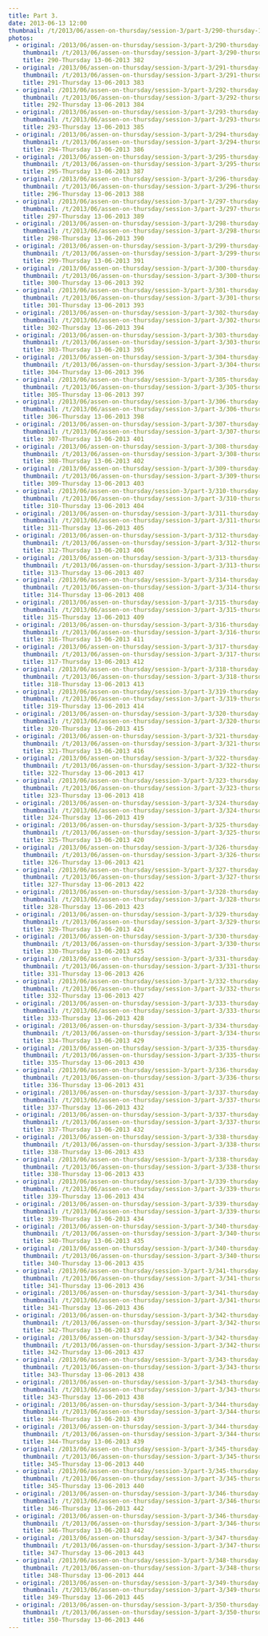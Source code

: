 ```yaml
---
title: Part 3.
date: 2013-06-13 12:00
thumbnail: /t/2013/06/assen-on-thursday/session-3/part-3/290-thursday-13-06-2013-382.jpg
photos:
  - original: /2013/06/assen-on-thursday/session-3/part-3/290-thursday-13-06-2013-382.jpg
    thumbnail: /t/2013/06/assen-on-thursday/session-3/part-3/290-thursday-13-06-2013-382.jpg
    title: 290-Thursday 13-06-2013 382
  - original: /2013/06/assen-on-thursday/session-3/part-3/291-thursday-13-06-2013-383.jpg
    thumbnail: /t/2013/06/assen-on-thursday/session-3/part-3/291-thursday-13-06-2013-383.jpg
    title: 291-Thursday 13-06-2013 383
  - original: /2013/06/assen-on-thursday/session-3/part-3/292-thursday-13-06-2013-384.jpg
    thumbnail: /t/2013/06/assen-on-thursday/session-3/part-3/292-thursday-13-06-2013-384.jpg
    title: 292-Thursday 13-06-2013 384
  - original: /2013/06/assen-on-thursday/session-3/part-3/293-thursday-13-06-2013-385.jpg
    thumbnail: /t/2013/06/assen-on-thursday/session-3/part-3/293-thursday-13-06-2013-385.jpg
    title: 293-Thursday 13-06-2013 385
  - original: /2013/06/assen-on-thursday/session-3/part-3/294-thursday-13-06-2013-386.jpg
    thumbnail: /t/2013/06/assen-on-thursday/session-3/part-3/294-thursday-13-06-2013-386.jpg
    title: 294-Thursday 13-06-2013 386
  - original: /2013/06/assen-on-thursday/session-3/part-3/295-thursday-13-06-2013-387.jpg
    thumbnail: /t/2013/06/assen-on-thursday/session-3/part-3/295-thursday-13-06-2013-387.jpg
    title: 295-Thursday 13-06-2013 387
  - original: /2013/06/assen-on-thursday/session-3/part-3/296-thursday-13-06-2013-388.jpg
    thumbnail: /t/2013/06/assen-on-thursday/session-3/part-3/296-thursday-13-06-2013-388.jpg
    title: 296-Thursday 13-06-2013 388
  - original: /2013/06/assen-on-thursday/session-3/part-3/297-thursday-13-06-2013-389.jpg
    thumbnail: /t/2013/06/assen-on-thursday/session-3/part-3/297-thursday-13-06-2013-389.jpg
    title: 297-Thursday 13-06-2013 389
  - original: /2013/06/assen-on-thursday/session-3/part-3/298-thursday-13-06-2013-390.jpg
    thumbnail: /t/2013/06/assen-on-thursday/session-3/part-3/298-thursday-13-06-2013-390.jpg
    title: 298-Thursday 13-06-2013 390
  - original: /2013/06/assen-on-thursday/session-3/part-3/299-thursday-13-06-2013-391.jpg
    thumbnail: /t/2013/06/assen-on-thursday/session-3/part-3/299-thursday-13-06-2013-391.jpg
    title: 299-Thursday 13-06-2013 391
  - original: /2013/06/assen-on-thursday/session-3/part-3/300-thursday-13-06-2013-392.jpg
    thumbnail: /t/2013/06/assen-on-thursday/session-3/part-3/300-thursday-13-06-2013-392.jpg
    title: 300-Thursday 13-06-2013 392
  - original: /2013/06/assen-on-thursday/session-3/part-3/301-thursday-13-06-2013-393.jpg
    thumbnail: /t/2013/06/assen-on-thursday/session-3/part-3/301-thursday-13-06-2013-393.jpg
    title: 301-Thursday 13-06-2013 393
  - original: /2013/06/assen-on-thursday/session-3/part-3/302-thursday-13-06-2013-394.jpg
    thumbnail: /t/2013/06/assen-on-thursday/session-3/part-3/302-thursday-13-06-2013-394.jpg
    title: 302-Thursday 13-06-2013 394
  - original: /2013/06/assen-on-thursday/session-3/part-3/303-thursday-13-06-2013-395.jpg
    thumbnail: /t/2013/06/assen-on-thursday/session-3/part-3/303-thursday-13-06-2013-395.jpg
    title: 303-Thursday 13-06-2013 395
  - original: /2013/06/assen-on-thursday/session-3/part-3/304-thursday-13-06-2013-396.jpg
    thumbnail: /t/2013/06/assen-on-thursday/session-3/part-3/304-thursday-13-06-2013-396.jpg
    title: 304-Thursday 13-06-2013 396
  - original: /2013/06/assen-on-thursday/session-3/part-3/305-thursday-13-06-2013-397.jpg
    thumbnail: /t/2013/06/assen-on-thursday/session-3/part-3/305-thursday-13-06-2013-397.jpg
    title: 305-Thursday 13-06-2013 397
  - original: /2013/06/assen-on-thursday/session-3/part-3/306-thursday-13-06-2013-398.jpg
    thumbnail: /t/2013/06/assen-on-thursday/session-3/part-3/306-thursday-13-06-2013-398.jpg
    title: 306-Thursday 13-06-2013 398
  - original: /2013/06/assen-on-thursday/session-3/part-3/307-thursday-13-06-2013-401.jpg
    thumbnail: /t/2013/06/assen-on-thursday/session-3/part-3/307-thursday-13-06-2013-401.jpg
    title: 307-Thursday 13-06-2013 401
  - original: /2013/06/assen-on-thursday/session-3/part-3/308-thursday-13-06-2013-402.jpg
    thumbnail: /t/2013/06/assen-on-thursday/session-3/part-3/308-thursday-13-06-2013-402.jpg
    title: 308-Thursday 13-06-2013 402
  - original: /2013/06/assen-on-thursday/session-3/part-3/309-thursday-13-06-2013-403.jpg
    thumbnail: /t/2013/06/assen-on-thursday/session-3/part-3/309-thursday-13-06-2013-403.jpg
    title: 309-Thursday 13-06-2013 403
  - original: /2013/06/assen-on-thursday/session-3/part-3/310-thursday-13-06-2013-404.jpg
    thumbnail: /t/2013/06/assen-on-thursday/session-3/part-3/310-thursday-13-06-2013-404.jpg
    title: 310-Thursday 13-06-2013 404
  - original: /2013/06/assen-on-thursday/session-3/part-3/311-thursday-13-06-2013-405.jpg
    thumbnail: /t/2013/06/assen-on-thursday/session-3/part-3/311-thursday-13-06-2013-405.jpg
    title: 311-Thursday 13-06-2013 405
  - original: /2013/06/assen-on-thursday/session-3/part-3/312-thursday-13-06-2013-406.jpg
    thumbnail: /t/2013/06/assen-on-thursday/session-3/part-3/312-thursday-13-06-2013-406.jpg
    title: 312-Thursday 13-06-2013 406
  - original: /2013/06/assen-on-thursday/session-3/part-3/313-thursday-13-06-2013-407.jpg
    thumbnail: /t/2013/06/assen-on-thursday/session-3/part-3/313-thursday-13-06-2013-407.jpg
    title: 313-Thursday 13-06-2013 407
  - original: /2013/06/assen-on-thursday/session-3/part-3/314-thursday-13-06-2013-408.jpg
    thumbnail: /t/2013/06/assen-on-thursday/session-3/part-3/314-thursday-13-06-2013-408.jpg
    title: 314-Thursday 13-06-2013 408
  - original: /2013/06/assen-on-thursday/session-3/part-3/315-thursday-13-06-2013-409.jpg
    thumbnail: /t/2013/06/assen-on-thursday/session-3/part-3/315-thursday-13-06-2013-409.jpg
    title: 315-Thursday 13-06-2013 409
  - original: /2013/06/assen-on-thursday/session-3/part-3/316-thursday-13-06-2013-411.jpg
    thumbnail: /t/2013/06/assen-on-thursday/session-3/part-3/316-thursday-13-06-2013-411.jpg
    title: 316-Thursday 13-06-2013 411
  - original: /2013/06/assen-on-thursday/session-3/part-3/317-thursday-13-06-2013-412.jpg
    thumbnail: /t/2013/06/assen-on-thursday/session-3/part-3/317-thursday-13-06-2013-412.jpg
    title: 317-Thursday 13-06-2013 412
  - original: /2013/06/assen-on-thursday/session-3/part-3/318-thursday-13-06-2013-413.jpg
    thumbnail: /t/2013/06/assen-on-thursday/session-3/part-3/318-thursday-13-06-2013-413.jpg
    title: 318-Thursday 13-06-2013 413
  - original: /2013/06/assen-on-thursday/session-3/part-3/319-thursday-13-06-2013-414.jpg
    thumbnail: /t/2013/06/assen-on-thursday/session-3/part-3/319-thursday-13-06-2013-414.jpg
    title: 319-Thursday 13-06-2013 414
  - original: /2013/06/assen-on-thursday/session-3/part-3/320-thursday-13-06-2013-415.jpg
    thumbnail: /t/2013/06/assen-on-thursday/session-3/part-3/320-thursday-13-06-2013-415.jpg
    title: 320-Thursday 13-06-2013 415
  - original: /2013/06/assen-on-thursday/session-3/part-3/321-thursday-13-06-2013-416.jpg
    thumbnail: /t/2013/06/assen-on-thursday/session-3/part-3/321-thursday-13-06-2013-416.jpg
    title: 321-Thursday 13-06-2013 416
  - original: /2013/06/assen-on-thursday/session-3/part-3/322-thursday-13-06-2013-417.jpg
    thumbnail: /t/2013/06/assen-on-thursday/session-3/part-3/322-thursday-13-06-2013-417.jpg
    title: 322-Thursday 13-06-2013 417
  - original: /2013/06/assen-on-thursday/session-3/part-3/323-thursday-13-06-2013-418.jpg
    thumbnail: /t/2013/06/assen-on-thursday/session-3/part-3/323-thursday-13-06-2013-418.jpg
    title: 323-Thursday 13-06-2013 418
  - original: /2013/06/assen-on-thursday/session-3/part-3/324-thursday-13-06-2013-419.jpg
    thumbnail: /t/2013/06/assen-on-thursday/session-3/part-3/324-thursday-13-06-2013-419.jpg
    title: 324-Thursday 13-06-2013 419
  - original: /2013/06/assen-on-thursday/session-3/part-3/325-thursday-13-06-2013-420.jpg
    thumbnail: /t/2013/06/assen-on-thursday/session-3/part-3/325-thursday-13-06-2013-420.jpg
    title: 325-Thursday 13-06-2013 420
  - original: /2013/06/assen-on-thursday/session-3/part-3/326-thursday-13-06-2013-421.jpg
    thumbnail: /t/2013/06/assen-on-thursday/session-3/part-3/326-thursday-13-06-2013-421.jpg
    title: 326-Thursday 13-06-2013 421
  - original: /2013/06/assen-on-thursday/session-3/part-3/327-thursday-13-06-2013-422.jpg
    thumbnail: /t/2013/06/assen-on-thursday/session-3/part-3/327-thursday-13-06-2013-422.jpg
    title: 327-Thursday 13-06-2013 422
  - original: /2013/06/assen-on-thursday/session-3/part-3/328-thursday-13-06-2013-423.jpg
    thumbnail: /t/2013/06/assen-on-thursday/session-3/part-3/328-thursday-13-06-2013-423.jpg
    title: 328-Thursday 13-06-2013 423
  - original: /2013/06/assen-on-thursday/session-3/part-3/329-thursday-13-06-2013-424.jpg
    thumbnail: /t/2013/06/assen-on-thursday/session-3/part-3/329-thursday-13-06-2013-424.jpg
    title: 329-Thursday 13-06-2013 424
  - original: /2013/06/assen-on-thursday/session-3/part-3/330-thursday-13-06-2013-425.jpg
    thumbnail: /t/2013/06/assen-on-thursday/session-3/part-3/330-thursday-13-06-2013-425.jpg
    title: 330-Thursday 13-06-2013 425
  - original: /2013/06/assen-on-thursday/session-3/part-3/331-thursday-13-06-2013-426.jpg
    thumbnail: /t/2013/06/assen-on-thursday/session-3/part-3/331-thursday-13-06-2013-426.jpg
    title: 331-Thursday 13-06-2013 426
  - original: /2013/06/assen-on-thursday/session-3/part-3/332-thursday-13-06-2013-427.jpg
    thumbnail: /t/2013/06/assen-on-thursday/session-3/part-3/332-thursday-13-06-2013-427.jpg
    title: 332-Thursday 13-06-2013 427
  - original: /2013/06/assen-on-thursday/session-3/part-3/333-thursday-13-06-2013-428.jpg
    thumbnail: /t/2013/06/assen-on-thursday/session-3/part-3/333-thursday-13-06-2013-428.jpg
    title: 333-Thursday 13-06-2013 428
  - original: /2013/06/assen-on-thursday/session-3/part-3/334-thursday-13-06-2013-429.jpg
    thumbnail: /t/2013/06/assen-on-thursday/session-3/part-3/334-thursday-13-06-2013-429.jpg
    title: 334-Thursday 13-06-2013 429
  - original: /2013/06/assen-on-thursday/session-3/part-3/335-thursday-13-06-2013-430.jpg
    thumbnail: /t/2013/06/assen-on-thursday/session-3/part-3/335-thursday-13-06-2013-430.jpg
    title: 335-Thursday 13-06-2013 430
  - original: /2013/06/assen-on-thursday/session-3/part-3/336-thursday-13-06-2013-431.jpg
    thumbnail: /t/2013/06/assen-on-thursday/session-3/part-3/336-thursday-13-06-2013-431.jpg
    title: 336-Thursday 13-06-2013 431
  - original: /2013/06/assen-on-thursday/session-3/part-3/337-thursday-13-06-2013-432_1371151482.jpg
    thumbnail: /t/2013/06/assen-on-thursday/session-3/part-3/337-thursday-13-06-2013-432_1371151482.jpg
    title: 337-Thursday 13-06-2013 432
  - original: /2013/06/assen-on-thursday/session-3/part-3/337-thursday-13-06-2013-432.jpg
    thumbnail: /t/2013/06/assen-on-thursday/session-3/part-3/337-thursday-13-06-2013-432.jpg
    title: 337-Thursday 13-06-2013 432
  - original: /2013/06/assen-on-thursday/session-3/part-3/338-thursday-13-06-2013-433_1371151500.jpg
    thumbnail: /t/2013/06/assen-on-thursday/session-3/part-3/338-thursday-13-06-2013-433_1371151500.jpg
    title: 338-Thursday 13-06-2013 433
  - original: /2013/06/assen-on-thursday/session-3/part-3/338-thursday-13-06-2013-433.jpg
    thumbnail: /t/2013/06/assen-on-thursday/session-3/part-3/338-thursday-13-06-2013-433.jpg
    title: 338-Thursday 13-06-2013 433
  - original: /2013/06/assen-on-thursday/session-3/part-3/339-thursday-13-06-2013-434_1371151510.jpg
    thumbnail: /t/2013/06/assen-on-thursday/session-3/part-3/339-thursday-13-06-2013-434_1371151510.jpg
    title: 339-Thursday 13-06-2013 434
  - original: /2013/06/assen-on-thursday/session-3/part-3/339-thursday-13-06-2013-434.jpg
    thumbnail: /t/2013/06/assen-on-thursday/session-3/part-3/339-thursday-13-06-2013-434.jpg
    title: 339-Thursday 13-06-2013 434
  - original: /2013/06/assen-on-thursday/session-3/part-3/340-thursday-13-06-2013-435_1371151516.jpg
    thumbnail: /t/2013/06/assen-on-thursday/session-3/part-3/340-thursday-13-06-2013-435_1371151516.jpg
    title: 340-Thursday 13-06-2013 435
  - original: /2013/06/assen-on-thursday/session-3/part-3/340-thursday-13-06-2013-435.jpg
    thumbnail: /t/2013/06/assen-on-thursday/session-3/part-3/340-thursday-13-06-2013-435.jpg
    title: 340-Thursday 13-06-2013 435
  - original: /2013/06/assen-on-thursday/session-3/part-3/341-thursday-13-06-2013-436_1371151532.jpg
    thumbnail: /t/2013/06/assen-on-thursday/session-3/part-3/341-thursday-13-06-2013-436_1371151532.jpg
    title: 341-Thursday 13-06-2013 436
  - original: /2013/06/assen-on-thursday/session-3/part-3/341-thursday-13-06-2013-436.jpg
    thumbnail: /t/2013/06/assen-on-thursday/session-3/part-3/341-thursday-13-06-2013-436.jpg
    title: 341-Thursday 13-06-2013 436
  - original: /2013/06/assen-on-thursday/session-3/part-3/342-thursday-13-06-2013-437_1371151539.jpg
    thumbnail: /t/2013/06/assen-on-thursday/session-3/part-3/342-thursday-13-06-2013-437_1371151539.jpg
    title: 342-Thursday 13-06-2013 437
  - original: /2013/06/assen-on-thursday/session-3/part-3/342-thursday-13-06-2013-437.jpg
    thumbnail: /t/2013/06/assen-on-thursday/session-3/part-3/342-thursday-13-06-2013-437.jpg
    title: 342-Thursday 13-06-2013 437
  - original: /2013/06/assen-on-thursday/session-3/part-3/343-thursday-13-06-2013-438_1371151556.jpg
    thumbnail: /t/2013/06/assen-on-thursday/session-3/part-3/343-thursday-13-06-2013-438_1371151556.jpg
    title: 343-Thursday 13-06-2013 438
  - original: /2013/06/assen-on-thursday/session-3/part-3/343-thursday-13-06-2013-438.jpg
    thumbnail: /t/2013/06/assen-on-thursday/session-3/part-3/343-thursday-13-06-2013-438.jpg
    title: 343-Thursday 13-06-2013 438
  - original: /2013/06/assen-on-thursday/session-3/part-3/344-thursday-13-06-2013-439_1371151560.jpg
    thumbnail: /t/2013/06/assen-on-thursday/session-3/part-3/344-thursday-13-06-2013-439_1371151560.jpg
    title: 344-Thursday 13-06-2013 439
  - original: /2013/06/assen-on-thursday/session-3/part-3/344-thursday-13-06-2013-439.jpg
    thumbnail: /t/2013/06/assen-on-thursday/session-3/part-3/344-thursday-13-06-2013-439.jpg
    title: 344-Thursday 13-06-2013 439
  - original: /2013/06/assen-on-thursday/session-3/part-3/345-thursday-13-06-2013-440_1371151573.jpg
    thumbnail: /t/2013/06/assen-on-thursday/session-3/part-3/345-thursday-13-06-2013-440_1371151573.jpg
    title: 345-Thursday 13-06-2013 440
  - original: /2013/06/assen-on-thursday/session-3/part-3/345-thursday-13-06-2013-440.jpg
    thumbnail: /t/2013/06/assen-on-thursday/session-3/part-3/345-thursday-13-06-2013-440.jpg
    title: 345-Thursday 13-06-2013 440
  - original: /2013/06/assen-on-thursday/session-3/part-3/346-thursday-13-06-2013-442_1371151579.jpg
    thumbnail: /t/2013/06/assen-on-thursday/session-3/part-3/346-thursday-13-06-2013-442_1371151579.jpg
    title: 346-Thursday 13-06-2013 442
  - original: /2013/06/assen-on-thursday/session-3/part-3/346-thursday-13-06-2013-442.jpg
    thumbnail: /t/2013/06/assen-on-thursday/session-3/part-3/346-thursday-13-06-2013-442.jpg
    title: 346-Thursday 13-06-2013 442
  - original: /2013/06/assen-on-thursday/session-3/part-3/347-thursday-13-06-2013-443.jpg
    thumbnail: /t/2013/06/assen-on-thursday/session-3/part-3/347-thursday-13-06-2013-443.jpg
    title: 347-Thursday 13-06-2013 443
  - original: /2013/06/assen-on-thursday/session-3/part-3/348-thursday-13-06-2013-444.jpg
    thumbnail: /t/2013/06/assen-on-thursday/session-3/part-3/348-thursday-13-06-2013-444.jpg
    title: 348-Thursday 13-06-2013 444
  - original: /2013/06/assen-on-thursday/session-3/part-3/349-thursday-13-06-2013-445.jpg
    thumbnail: /t/2013/06/assen-on-thursday/session-3/part-3/349-thursday-13-06-2013-445.jpg
    title: 349-Thursday 13-06-2013 445
  - original: /2013/06/assen-on-thursday/session-3/part-3/350-thursday-13-06-2013-446.jpg
    thumbnail: /t/2013/06/assen-on-thursday/session-3/part-3/350-thursday-13-06-2013-446.jpg
    title: 350-Thursday 13-06-2013 446
---
```

